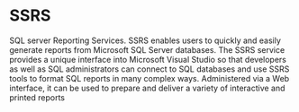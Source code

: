 # SSRS
SQL server Reporting Services.
SSRS enables users to quickly and easily generate reports from Microsoft SQL Server databases.
The SSRS service provides a unique interface into Microsoft Visual Studio so that developers as well as
SQL administrators can connect to SQL databases and use SSRS tools to format SQL reports in many complex ways. 
Administered via a Web interface, it can be used to prepare and deliver a variety of interactive and printed reports
